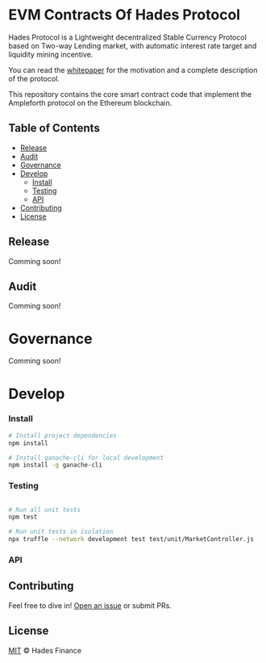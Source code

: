 # EVM Contracts Of Hades Protocol

Hades Protocol is a Lightweight decentralized Stable Currency Protocol based on Two-way Lending market, with automatic interest rate target and liquidity mining incentive.

You can read the [whitepaper](https://hades.finance/hades-protocol-whitepaper.pdf) for the motivation and a complete description of the protocol.

This repository contains the core smart contract code that implement the Ampleforth protocol on the Ethereum blockchain.

## Table of Contents

- [Release](#Release)
- [Audit](#Audit)
- [Governance](#Governance)
- [Develop](#Install)
    - [Install](#Install)
    - [Testing](#Testing)
    - [API](#API)
- [Contributing](#Contributing)
- [License](#License)

## Release

Comming soon!

## Audit

Comming soon!

# Governance

Comming soon!

# Develop

### Install

```bash
# Install project dependencies
npm install

# Install ganache-cli for local development
npm install -g ganache-cli 
```

### Testing

``` bash

# Run all unit tests
npm test

# Run unit tests in isolation
npx truffle --network development test test/unit/MarketController.js
```

### API

## Contributing

Feel free to dive in! [Open an issue](https://github.com/HadesFinance/evm-contracts/issues/new) or submit PRs.

## License

[MIT](./LICENSE) © Hades Finance
